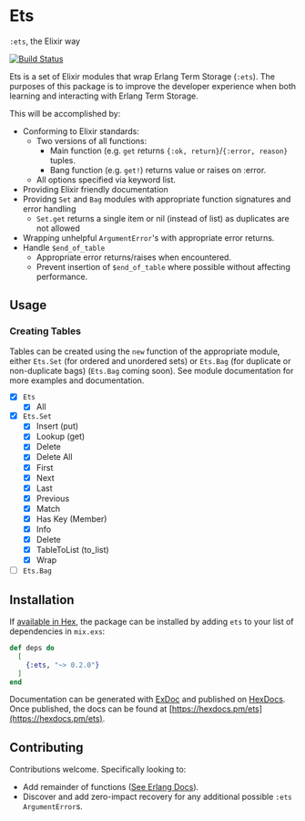 # Ets

`:ets`, the Elixir way

[![Build Status](https://semaphoreci.com/api/v1/thefirstavenger/ets/branches/master/badge.svg)](https://semaphoreci.com/thefirstavenger/ets)

Ets is a set of Elixir modules that wrap Erlang Term Storage (`:ets`). The purposes of this package is to improve the developer experience when both learning and interacting with Erlang Term Storage.

This will be accomplished by:

* Conforming to Elixir standards:
  * Two versions of all functions:
    * Main function (e.g. `get` returns `{:ok, return}`/`{:error, reason}` tuples.
    * Bang function (e.g. `get!`) returns value or raises on :error.
  * All options specified via keyword list.
* Providing Elixir friendly documentation
* Providng `Set` and `Bag` modules with appropriate function signatures and error handling
  * `Set.get` returns a single item or nil (instead of list) as duplicates are not allowed
* Wrapping unhelpful `ArgumentError`'s with appropriate error returns.
* Handle `$end_of_table`
  * Appropriate error returns/raises when encountered.
  * Prevent insertion of `$end_of_table` where possible without affecting performance.

## Usage

### Creating Tables

Tables can be created using the `new` function of the appropriate module, either `Ets.Set` (for ordered and unordered sets) or `Ets.Bag` (for duplicate or non-duplicate bags) (`Ets.Bag` coming soon). See module documentation for more examples and documentation.

* [X] `Ets`
  * [X] All
* [X] `Ets.Set`
  * [x] Insert (put)
  * [x] Lookup (get)
  * [X] Delete
  * [X] Delete All
  * [X] First
  * [X] Next
  * [X] Last
  * [X] Previous
  * [X] Match
  * [X] Has Key (Member)
  * [X] Info
  * [X] Delete
  * [X] TableToList (to_list)
  * [X] Wrap
* [ ] `Ets.Bag`

## Installation

If [available in Hex](https://hex.pm/docs/publish), the package can be installed
by adding `ets` to your list of dependencies in `mix.exs`:

```elixir
def deps do
  [
    {:ets, "~> 0.2.0"}
  ]
end
```

Documentation can be generated with [ExDoc](https://github.com/elixir-lang/ex_doc)
and published on [HexDocs](https://hexdocs.pm). Once published, the docs can
be found at [https://hexdocs.pm/ets](https://hexdocs.pm/ets).

## Contributing

Contributions welcome. Specifically looking to:

* Add remainder of functions ([See Erlang Docs](http://erlang.org/doc/man/ets.html])).
* Discover and add zero-impact recovery for any additional possible `:ets` `ArgumentError`s.
